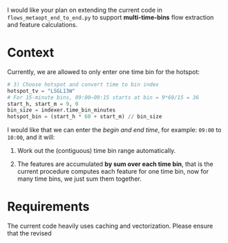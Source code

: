 I would like your plan on extending the current code in `flows_metaopt_end_to_end.py` to support **multi-time-bins** flow extraction and feature calculations.

# Context

Currently, we are allowed to only enter one time bin for the hotspot:

```python
# 3) Choose hotspot and convert time to bin index
hotspot_tv = "LSGL13W"
# For 15-minute bins, 09:00–09:15 starts at bin = 9*60/15 = 36
start_h, start_m = 9, 0
bin_size = indexer.time_bin_minutes
hotspot_bin = (start_h * 60 + start_m) // bin_size
```

I would like that we can enter the *begin and end time*, for example: `09:00` to `10:00`, and it will:

1. Work out the (contiguous) time bin range automatically.

2. The features are accumulated **by sum over each time bin**, that is the current procedure computes each feature for one time bin, now for many time bins, we just sum them together.

# Requirements
The current code heavily uses caching and vectorization. Please ensure that the revised 